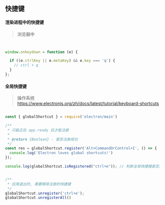 ## 快捷键

#### 渲染进程中的快捷键

> 浏览器中

```js


window.onkeydown = function (e) {

  if ((e.ctrlKey || e.metaKey) && e.key === 'q') {
    // ctrl + q
  }
};


```

#### 全局快捷键

> 操作系统 \
> https://www.electronjs.org/zh/docs/latest/tutorial/keyboard-shortcuts

```js

const { globalShortcut } = require('electron/main')

/**
 * 只能正在 app.ready 后才能注册
 * 
 * @return {Boolean} - 是否注册成功
 */
const res = globalShortcut.register('Alt+CommandOrControl+I', () => {
  console.log('Electron loves global shortcuts!')
});

console.log(globalShortcut.isRegistered("ctrl+e")); // 判断全局快捷键是否注册成功


/**
 * 应用退出时, 需要移除注册的快捷键
 */
globalShortcut.unregister('ctrl+e');
globalShortcut.unregisterAll()


```


